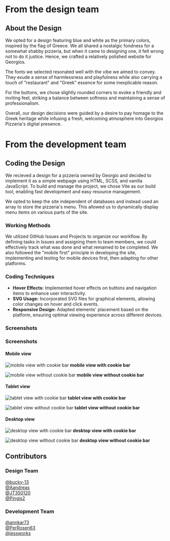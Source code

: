 # From the design team
## About the Design
We opted for a design featuring blue and white as the primary colors, inspired by the flag of Greece. We all shared a nostalgic fondness for a somewhat shabby pizzeria, but when it came to designing one, it felt wrong not to do it justice. Hence, we crafted a relatively polished website for Georgios.

The fonts we selected resonated well with the vibe we aimed to convey. They exude a sense of harmlessness and playfulness while also carrying a touch of "restaurant" and "Greek" essence for some inexplicable reason.

For the buttons, we chose slightly rounded corners to evoke a friendly and inviting feel, striking a balance between softness and maintaining a sense of professionalism.

Overall, our design decisions were guided by a desire to pay homage to the Greek heritage while infusing a fresh, welcoming atmosphere into Georgios Pizzeria's digital presence.

# From the development team
## Coding the Design
We recieved a design for a pizzeria owned by Georgio and decided to implement it as a simple webpage using HTML, SCSS, and vanilla JavaScript. To build and manage the project, we chose Vite as our build tool, enabling fast development and easy resource management.

We opted to keep the site independent of databases and instead used an array to store the pizzeria's menu. This allowed us to dynamically display menu items on various parts of the site.

### Working Methods
We utilized GitHub Issues and Projects to organize our workflow. By defining tasks in Issues and assigning them to team members, we could effectively track what was done and what remained to be completed. We also followed the "mobile first" principle in developing the site, implementing and testing for mobile devices first, then adapting for other platforms.

### Coding Techniques
- **Hover Effects:** Implemented hover effects on buttons and navigation items to enhance user interactivity.
- **SVG Usage:** Incorporated SVG files for graphical elements, allowing color changes on hover and click events.
- **Responsive Design:** Adapted elements' placement based on the platform, ensuring optimal viewing experience across different devices.

### Screenshots

### Screenshots

#### Mobile view
![mobile view with cookie bar](/assets/Screenshots/Screen_shot_mobile_with_cookiebar-fullpage.jpg)
**mobile view with cookie bar**

![mobile view without cookie bar](/assets/Screenshots/Screen_shot_mobile_without_cookiebar-fullpage.jpg)
**mobile view without cookie bar**

#### Tablet view
![tablet view with cookie bar](/assets/Screenshots/Screen_shot_tablet_with_cookiebar-fullpage.jpg)
**tablet view with cookie bar**

![tablet view without cookie bar](/assets/Screenshots/Screen_shot_tablet_without_cookiebar-fullpage.jpg)
**tablet view without cookie bar**

#### Desktop view
![desktop view with cookie bar](/assets/Screenshots/Screen_shot_desktop_with_cookiebar-fullpage.jpg)
**desktop view with cookie bar**

![desktop view without cookie bar](/assets/Screenshots/Screen_shot_desktop_without_cookiebar-fullpage.jpg)
**desktop view without cookie bar**

## Contributors

### Design Team
[@bucky-13](https://github.com/bucky-13/)  
[@Aandreas](https://github.com/Aandreas/)  
[@JT350120](https://github.com/JT350120/)  
[@Pingis2](https://github.com/Pingis2/)

### Development Team
[@annkar73](https://github.com/annkar73/)  
[@PerRosen63](https://github.com/PerRosen63/)  
[@jessworks](https://github.com/jessworks/)
